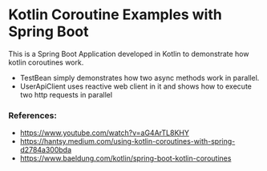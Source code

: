# Kotlin Coroutine Examples with Spring Boot

This is a Spring Boot Application developed in Kotlin to demonstrate how kotlin coroutines work.

- TestBean simply demonstrates how two async methods work in parallel.
- UserApiClient uses reactive web client in it and shows how to execute two http requests in parallel


### References:
- https://www.youtube.com/watch?v=aG4ArTL8KHY
- https://hantsy.medium.com/using-kotlin-coroutines-with-spring-d2784a300bda
- https://www.baeldung.com/kotlin/spring-boot-kotlin-coroutines
